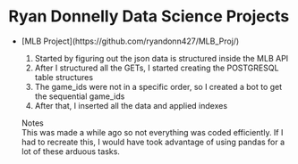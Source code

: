 # Ryan Donnelly Data Science Projects

<ul>
  <li> <p>[MLB Project](https://github.com/ryandonn427/MLB_Proj/)</p>
  <ol>
    <li>Started by figuring out the json data is structured inside the MLB API</li>  
    <li>After I structured all the GETs, I started creating the POSTGRESQL table structures</li>
    <li>The game_ids were not in a specific order, so I created a bot to get the sequential game_ids</li>
    <li>After that, I inserted all the data and applied indexes</li>
  </ol>
    <p> Notes</br>
  This was made a while ago so not everything was coded efficiently. If I had to recreate this, I would have took advantage of using pandas for a lot of these arduous tasks. 
    </p>
  </li>
 </ul>
